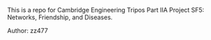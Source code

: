 This is a repo for Cambridge Engineering Tripos Part IIA Project SF5: Networks, Friendship, and Diseases.

Author: zz477